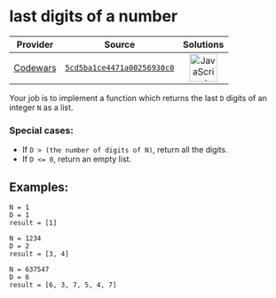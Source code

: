 [_metadata_:generated]: - "true"

# last digits of a number

<!-- INFO TABLE BEGIN -->

| Provider                                        | Source                                                                               | Solutions                                                                                                                                                    |
| :---------------------------------------------: | :----------------------------------------------------------------------------------: | :----------------------------------------------------------------------------------------------------------------------------------------------------------: |
| [Codewars](../../../docs/providers/Codewars.md) | [`5cd5ba1ce4471a00256930c0`](https://www.codewars.com/kata/5cd5ba1ce4471a00256930c0) | [<img src="https://res.cloudinary.com/rascaltwo/image/upload/v1631924076/javascript_ehszr7.svg" alt="JavaScript" title="JavaScript" width="50" />](solve.js) |

<!-- INFO TABLE END -->

Your job is to implement a function which returns the last `D` digits of an integer `N` as a list.

### Special cases:

* If `D > (the number of digits of N)`, return all the digits.
* If `D <= 0`, return an empty list.

## Examples:

```
N = 1
D = 1
result = [1]

N = 1234
D = 2
result = [3, 4]

N = 637547
D = 6
result = [6, 3, 7, 5, 4, 7]
```
